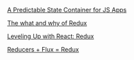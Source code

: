 [A Predictable State Container for JS Apps](https://redux.js.org/)

[The what and why of Redux](https://blog.pusher.com/the-what-and-why-of-redux/)

[Leveling Up with React: Redux](https://css-tricks.com/learning-react-redux/)

[Reducers + Flux = Redux](https://www.youtube.com/watch?v=xsSnOQynTHs)

